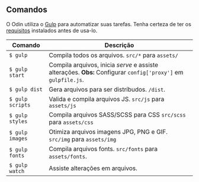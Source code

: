 ## Comandos

O Odin utiliza o [Gulp][gulp] para automatizar suas tarefas. Tenha certeza de ter os [requisitos][odin-docs-prereq] instalados antes de usa-lo.

| Comando          | Descrição                                                                                                           |
| ---              | ---                                                                                                                 |
| `$ gulp`         | Compila todos os arquivos. `src/*` para `assets/`                                                                   |
| `$ gulp start`   | Compila arquivos, inicia _serve_ e assiste alterações. **Obs:** Configurar `config['proxy']` em `gulpfile.js`.      |
| `$ gulp dist`    | Gera arquivos para ser distríbudos. `/dist`.                                                                        |
| `$ gulp scripts` | Valida e compila arquivos JS. `src/js` para `assets/js`                                                             |
| `$ gulp styles`  | Compila arquivos SASS/SCSS para CSS `src/scss` para `assets/css`                                                    |
| `$ gulp images`  | Otimiza arquivos imagens JPG, PNG e GIF. `src/img` para `assets/img`                                                |
| `$ gulp fonts`   | Compila arquivos fonts. `src/fonts` para `assets/fonts`.                                                            |
| `$ gulp watch`   | Assiste alterações em arquivos.                                                                                     |

[gulp]: http://gulpjs.com
[odin-docs-prereq]: https://github.com/wpbrasil/odin/tree/v3-gh-pages/v3-prereq
